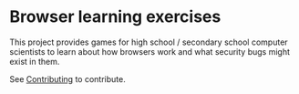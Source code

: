 # Browser learning exercises

This project provides games for high school / secondary school computer scientists
to learn about how browsers work and what security bugs might exist in them.

See [Contributing](docs/contributing.md) to contribute.
